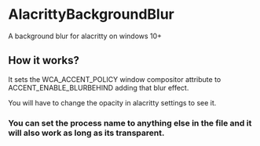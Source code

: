 # AlacrittyBackgroundBlur
A background blur for alacritty on windows 10+

## How it works?

It sets the WCA_ACCENT_POLICY window compositor attribute to ACCENT_ENABLE_BLURBEHIND adding that blur effect.

You will have to change the opacity in alacritty settings to see it.

### You can set the process name to anything else in the file and it will also work as long as its transparent.
